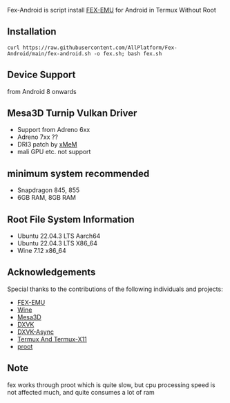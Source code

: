 Fex-Android is script install [FEX-EMU](https://github.com/FEX-Emu/FEX) for Android in Termux Without Root

## Installation
```
curl https://raw.githubusercontent.com/AllPlatform/Fex-Android/main/fex-android.sh -o fex.sh; bash fex.sh
```
## Device Support
from Android 8 onwards
## Mesa3D Turnip Vulkan Driver
- Support from Adreno 6xx
- Adreno 7xx ??
- DRI3 patch by [xMeM](https://github.com/xMeM/termux-packages/tree/master/packages/mesa)
- mali GPU etc. not support
## minimum system recommended
- Snapdragon 845, 855
- 6GB RAM, 8GB RAM
## Root File System Information
- Ubuntu 22.04.3 LTS Aarch64
- Ubuntu 22.04.3 LTS X86_64
- Wine 7.12 x86_64
## Acknowledgements
Special thanks to the contributions of the following individuals and projects:
- [FEX-EMU](https://github.com/FEX-Emu/FEX)
- [Wine](https://gitlab.winehq.org/wine/wine)
- [Mesa3D](https://www.mesa3d.org/)
- [DXVK](https://github.com/doitsujin/dxvk)
- [DXVK-Async](https://github.com/Sporif/dxvk-async)
- [Termux And Termux-X11](https://github.com/termux)
- [proot](https://github.com/proot-me/proot)
## Note
fex works through proot which is quite slow, but cpu processing speed is not affected much, and quite consumes a lot of ram


